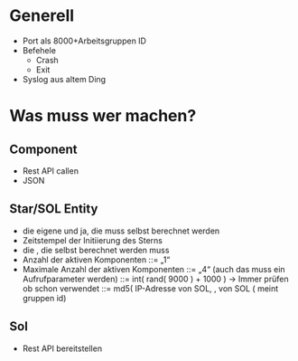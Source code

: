 # Generell

- Port als 8000+Arbeitsgruppen ID
- Befehele
  - Crash
  - Exit
- Syslog aus altem Ding

# Was muss wer machen?

## Component

- Rest API callen
- JSON

## Star/SOL Entity

- die eigene <COM-UUID> und ja, die muss selbst berechnet werden
- Zeitstempel der Initiierung des Sterns
- die <STAR-UUID>, die selbst berechnet werden muss
- Anzahl der aktiven Komponenten ::= „1“
- Maximale Anzahl der aktiven Komponenten ::= „4“ (auch das muss ein
Aufrufparameter werden)
<COM-UUID> ::= int( rand( 9000 ) + 1000 ) -> Immer prüfen ob schon verwendet
<STAR-UUID> ::= md5( IP-Adresse von SOL, <ID>, <COM-UUID> von SOL  (<ID> meint gruppen id)

## Sol

- Rest API bereitstellen
